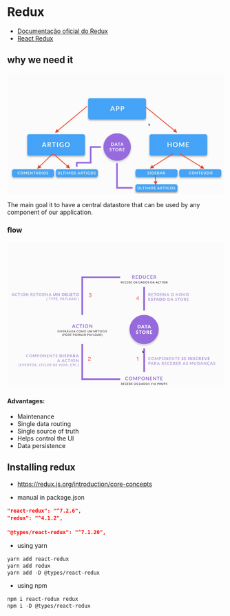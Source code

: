 # Redux

- [Documentação oficial do Redux](https://redux.js.org/)  
- [React Redux](https://redux.js.org/faq/react-redux#react-redux)


## why we need it

![redux diagram](redux-example.png)

The main goal it to have a central datastore that can be used by any component of our application.

### flow
![redux flow](redux-simple-flow.png)

#### Advantages:

- Maintenance
- Single data routing
- Single source of truth
- Helps control the UI
- Data persistence

## Installing redux

- https://redux.js.org/introduction/core-concepts

- manual in package.json
```json
"react-redux": "^7.2.6",
"redux": "^4.1.2",
        
"@types/react-redux": "^7.1.20",
```
- using yarn
```
yarn add react-redux
yarn add redux
yarn add -D @types/react-redux
```
- using npm
```
npm i react-redux redux
npm i -D @types/react-redux
```
